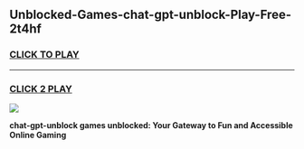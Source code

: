 
## Unblocked-Games-chat-gpt-unblock-Play-Free-2t4hf
<h3>
<a href="https://premium76.site?title=chat-gpt-unblock&ref=23A">CLICK TO PLAY</a></h3>
<hr>

<h3>
<a href="https://premium76.site?title=chat-gpt-unblock&ref=23A">CLICK 2 PLAY</a>
  
</h3>

<a href="https://premium76.site?title=chat-gpt-unblock&ref=23A"><img src="https://clearcache.store/games.png"></a>


**chat-gpt-unblock games unblocked: Your Gateway to Fun and Accessible Online Gaming**
